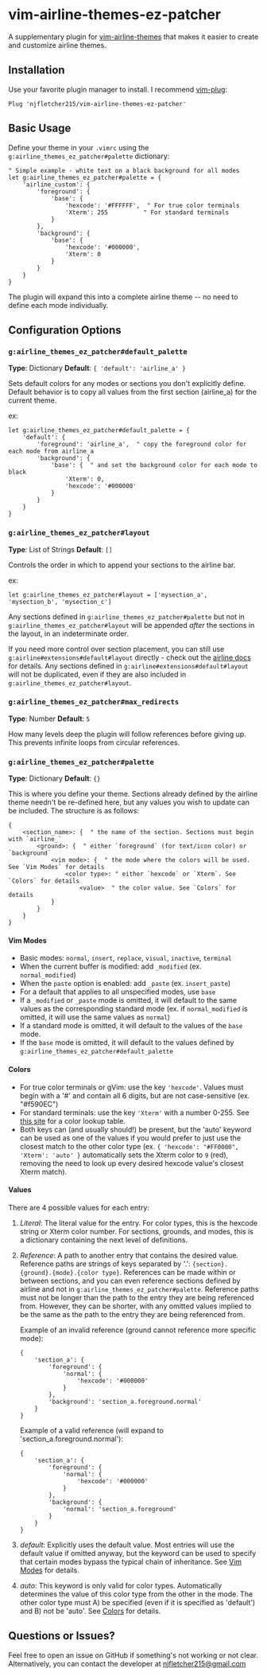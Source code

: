 # vim-airline-themes-ez-patcher

A supplementary plugin for [vim-airline-themes](https://www.github.com/vim-airline/vim-airline-themes) that makes it easier to create and customize airline themes.

## Installation

Use your favorite plugin manager to install. I recommend [vim-plug](https://github.com/junegunn/vim-plug):
```vim
Plug 'njfletcher215/vim-airline-themes-ez-patcher'
```

## Basic Usage

Define your theme in your `.vimrc` using the `g:airline_themes_ez_patcher#palette` dictionary:
```vim
" Simple example - white text on a black background for all modes
let g:airline_themes_ez_patcher#palette = {
    'airline_custom': {
        'foreground': {
            'base': {
                'hexcode': '#FFFFFF',  " For true color terminals
                'Xterm': 255          " For standard terminals
            }
        },
        'background': {
            'base': {
                'hexcode': '#000000',
                'Xterm': 0
            }
        }
    }
}
```

The plugin will expand this into a complete airline theme -- no need to define each mode individually.

## Configuration Options

### `g:airline_themes_ez_patcher#default_palette`
**Type**: Dictionary
**Default**: `{ 'default': 'airline_a' }`

Sets default colors for any modes or sections you don't explicitly define. Default behavior is to copy all values from the first section (airline_a) for the current theme.

ex:
```vim
let g:airline_themes_ez_patcher#default_palette = {
    'default': {
        'foreground': 'airline_a',  " copy the foreground color for each mode from airline_a
        'background': {
            'base': {  " and set the background color for each mode to black
                'Xterm': 0,
                'hexcode': '#000000'
            }
        }
    }
}
```

### `g:airline_themes_ez_patcher#layout`
**Type**: List of Strings
**Default**: `[]`

Controls the order in which to append your sections to the airline bar.

ex:
```vim
let g:airline_themes_ez_patcher#layout = ['mysection_a', 'mysection_b', 'mysection_c']
```

Any sections defined in `g:airline_themes_ez_patcher#palette` but not in `g:airline_themes_ez_patcher#layout` will be appended *after* the sections in the layout, in an indeterminate order.

If you need more control over section placement, you can still use `g:airline#extensions#default#layout` directly - check out the [airline docs](https://github.com/vim-airline/vim-airline/blob/master/doc/airline.txt) for details. Any sections defined in `g:airline#extensions#default#layout` will not be duplicated, even if they are also included in `g:airline_themes_ez_patcher#layout`.

### `g:airline_themes_ez_patcher#max_redirects`
**Type**: Number
**Default**: `5`

How many levels deep the plugin will follow references before giving up. This prevents infinite loops from circular references.

### `g:airline_themes_ez_patcher#palette`
**Type**: Dictionary
**Default**: `{}`

This is where you define your theme. Sections already defined by the airline theme needn't be re-defined here, but any values you wish to update can be included. The structure is as follows:
```vim
{
    <section_name>: {  " the name of the section. Sections must begin with `airline_`
        <ground>: {  " either `foreground` (for text/icon color) or `background`
            <vim mode>: {  " the mode where the colors will be used. See `Vim Modes` for details
                <color type>: " either `hexcode` or `Xterm`. See `Colors` for details
                    <value>  " the color value. See `Colors` for details
            }
        }
    }
}
```

#### Vim Modes
- Basic modes: `normal`, `insert`, `replace`, `visual`, `inactive`, `terminal`
- When the current buffer is modified: add `_modified` (ex. `normal_modified`)
- When the `paste` option is enabled: add `_paste` (ex. `insert_paste`)
- For a default that applies to all unspecified modes, use `base`
- If a `_modified` or `_paste` mode is omitted, it will default to the same values as the corresponding standard mode (ex. if `normal_modified` is omitted, it will use the same values as `normal`)
- If a standard mode is omitted, it will default to the values of the `base` mode.
- If the `base` mode is omitted, it will default to the values defined by `g:airline_themes_ez_patcher#default_palette`

#### Colors
- For true color terminals or gVim: use the key `'hexcode'`. Values must begin with a '#' and contain all 6 digits, but are not case-sensitive (ex. "#f590EC")
- For standard terminals: use the key `'Xterm'` with a number 0-255. See [this site](https://www.ditig.com/publications/256-colors-cheat-sheet) for a color lookup table.
- Both keys can (and usually should!) be present, but the 'auto' keyword can be used as one of the values if you would prefer to just use the closest match to the other color type (ex. `{ 'hexcode': "#FF0000", 'Xterm': 'auto' }` automatically sets the Xterm color to `9` (red), removing the need to look up every desired hexcode value's closest Xterm match).


#### Values
There are 4 possible values for each entry:

1. *Literal*: The literal value for the entry. For color types, this is the hexcode string or Xterm color number. 
For sections, grounds, and modes, this is a dictionary containing the next level of definitions.

2. *Reference*: A path to another entry that contains the desired value. Reference paths are strings of keys separated by '.': `{section}.{ground}.{mode}.{color type}`.
References can be made within or between sections, and you can even reference sections defined by airline and not in `g:airline_themes_ez_patcher#palette`.
Reference paths must not be longer than the path to the entry they are being referenced from.
However, they can be shorter, with any omitted values implied to be the same as the path to the entry they are being referenced from. 

   Example of an invalid reference (ground cannot reference more specific mode):
   ```vim
   {
       'section_a': {
           'foreground': {
               'normal': {
                   'hexcode': '#000000'
               }
           },
           'background': 'section_a.foreground.normal'
       }
   }
   ```

   Example of a valid reference (will expand to 'section_a.foreground.normal'):
   ```vim
   {
       'section_a': {
           'foreground': {
               'normal': {
                   'hexcode': '#000000'
               }
           },
           'background': {
               'normal': 'section_a.foreground'
           }
       }
   }
   ```

3. *_default_*: Explicitly uses the default value. Most entries will use the default value if omitted anyway, but the keyword can be used to specify that certain modes bypass the typical chain of inheritance. See [Vim Modes](#vim-modes) for details.

4. *_auto_*: This keyword is only valid for color types. Automatically determines the value of this color type from the other in the mode. The other color type must A) be specified (even if it is specified as 'default') and B) not be 'auto'. See [Colors](#colors) for details.

## Questions or Issues?

Feel free to open an issue on GitHub if something's not working or not clear.
Alternatively, you can contact the developer at njfletcher215@gmail.com

